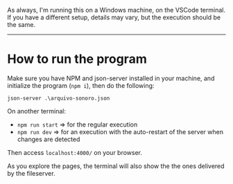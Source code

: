 As always,  I'm running this on a Windows machine, on the VSCode terminal. If you have a different setup, details may vary, but the execution should be the same.

___

# How to run the program
Make sure you have NPM and json-server installed in your machine, and initialize the program (`npm i`), then do the following:

`json-server .\arquivo-sonoro.json`

On another terminal:
- `npm run start` => for the regular execution
- `npm run dev` => for an execution with the auto-restart of the server when changes are detected

Then access `localhost:4000/` on your browser.

As you explore the pages, the terminal will also show the the ones delivered by the fileserver.
